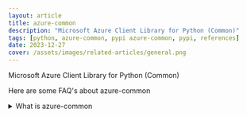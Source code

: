 ```yaml
---
layout: article
title: azure-common
description: "Microsoft Azure Client Library for Python (Common)"
tags: [python, azure-common, pypi azure-common, pypi, references]
date: 2023-12-27
cover: /assets/images/related-articles/general.png
---
```


Microsoft Azure Client Library for Python (Common)

Here are some FAQ's about azure-common
<details>
<summary>What is azure-common</summary>
Microsoft Azure Client Library for Python (Common)
</details>
